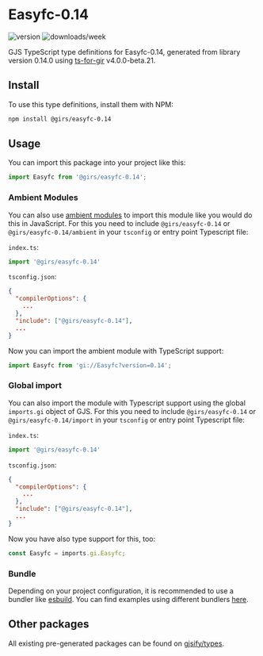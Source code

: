 
# Easyfc-0.14

![version](https://img.shields.io/npm/v/@girs/easyfc-0.14)
![downloads/week](https://img.shields.io/npm/dw/@girs/easyfc-0.14)


GJS TypeScript type definitions for Easyfc-0.14, generated from library version 0.14.0 using [ts-for-gir](https://github.com/gjsify/ts-for-gir) v4.0.0-beta.21.


## Install

To use this type definitions, install them with NPM:
```bash
npm install @girs/easyfc-0.14
```

## Usage

You can import this package into your project like this:
```ts
import Easyfc from '@girs/easyfc-0.14';
```

### Ambient Modules

You can also use [ambient modules](https://github.com/gjsify/ts-for-gir/tree/main/packages/cli#ambient-modules) to import this module like you would do this in JavaScript.
For this you need to include `@girs/easyfc-0.14` or `@girs/easyfc-0.14/ambient` in your `tsconfig` or entry point Typescript file:

`index.ts`:
```ts
import '@girs/easyfc-0.14'
```

`tsconfig.json`:
```json
{
  "compilerOptions": {
    ...
  },
  "include": ["@girs/easyfc-0.14"],
  ...
}
```

Now you can import the ambient module with TypeScript support: 

```ts
import Easyfc from 'gi://Easyfc?version=0.14';
```

### Global import

You can also import the module with Typescript support using the global `imports.gi` object of GJS.
For this you need to include `@girs/easyfc-0.14` or `@girs/easyfc-0.14/import` in your `tsconfig` or entry point Typescript file:

`index.ts`:
```ts
import '@girs/easyfc-0.14'
```

`tsconfig.json`:
```json
{
  "compilerOptions": {
    ...
  },
  "include": ["@girs/easyfc-0.14"],
  ...
}
```

Now you have also type support for this, too:

```ts
const Easyfc = imports.gi.Easyfc;
```

### Bundle

Depending on your project configuration, it is recommended to use a bundler like [esbuild](https://esbuild.github.io/). You can find examples using different bundlers [here](https://github.com/gjsify/ts-for-gir/tree/main/examples).

## Other packages

All existing pre-generated packages can be found on [gjsify/types](https://github.com/gjsify/types).

